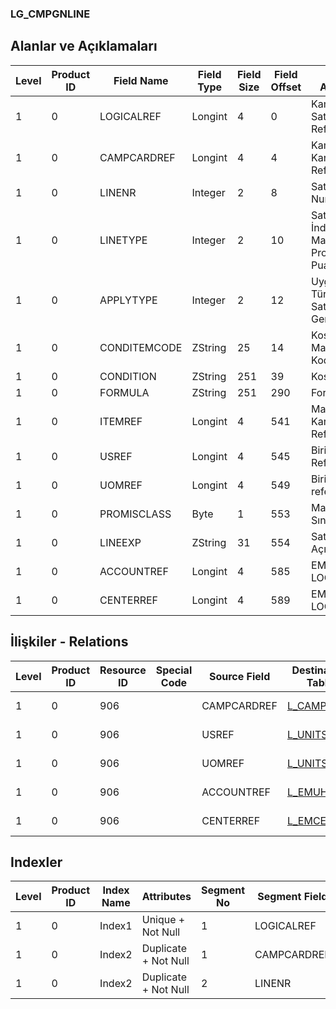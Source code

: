 ### LG_CMPGNLINE

## Alanlar ve Açıklamaları

**Level**|**Product ID**|**Field Name**|**Field Type**|**Field Size**|**Field Offset**|**Türkçe Açıklama**|**Expression**
-----|-----|-----|-----|-----|-----|-----|-----
1|0|LOGICALREF|Longint|4|0|Kampanya Satırı Logical Ref.|Capaign Line Logical Reference
1|0|CAMPCARDREF|Longint|4|4|Kampanya Kartı Referansı|Campaign Card Reference
1|0|LINENR|Integer|2|8|Satır Numarası|Line Number
1|0|LINETYPE|Integer|2|10|Satır Tipi ;1 İndirim;2 Masraf;3 Promosyon;4 Puan|Line Type ;1 İndirim;2 Masraf;3 Promosyon;4 Puan
1|0|APPLYTYPE|Integer|2|12|Uygulama Türü ; 0 Satıra; 1 Genele|Application Type ;0 Satıra;1 Genele
1|0|CONDITEMCODE|ZString|25|14|Koşul Malzeme Kodu|Condition Item Code
1|0|CONDITION|ZString|251|39|Koşul|Condition
1|0|FORMULA|ZString|251|290|Formül|Formula
1|0|ITEMREF|Longint|4|541|Malzeme Kartı Referansı|Item Card Reference
1|0|USREF|Longint|4|545|Birim Seti Referansı|Unit Set Reference
1|0|UOMREF|Longint|4|549|Birim referansı|Unit Reference
1|0|PROMISCLASS|Byte|1|553|Malzeme Sınıfı|Is Material Class
1|0|LINEEXP|ZString|31|554|Satır Açıklaması|Line Description
1|0|ACCOUNTREF|Longint|4|585|EMUHACC LOGICALREF|EMUHACC LOGICALREF
1|0|CENTERREF|Longint|4|589|EMCENTER LOGICALREF|EMCENTER LOGICALREF

## İlişkiler - Relations

**Level**|**Product ID**|**Resource ID**|**Special Code**|**Source Field**|**Destination Table**|**Destination Field**|**Relation Type**|**Extra Condition**
-----|-----|-----|-----|-----|-----|-----|-----|-----
1|0|906||CAMPCARDREF|[L_CAMPAIGN](../LG_CAMPAIGN "L_CAMPAIGN")|LOGICALREF|one-to-one|
1|0|906||USREF|[L_UNITSETF](../LG_UNITSETF "L_UNITSETF")|LOGICALREF|one-to-one|
1|0|906||UOMREF|[L_UNITSETL](../LG_UNITSETL "L_UNITSETL")|LOGICALREF|one-to-one|
1|0|906||ACCOUNTREF|[L_EMUHACC](../LG_EMUHACC "L_EMUHACC")|LOGICALREF|one-to-one|
1|0|906||CENTERREF|[L_EMCENTER](../LG_EMCENTER "L_EMCENTER")|LOGICALREF|one-to-one|

## Indexler

**Level**|**Product ID**|**Index Name**|**Attributes**|**Segment No**|**Segment Field**|**Sense**
-----|-----|-----|-----|-----|-----|-----
1|0|Index1|Unique + Not Null|1|LOGICALREF|Ascending
1|0|Index2|Duplicate + Not Null|1|CAMPCARDREF|Ascending
1|0|Index2|Duplicate + Not Null|2|LINENR|Ascending

